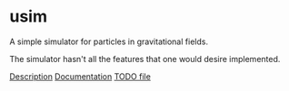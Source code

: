 # usim
A simple simulator for particles in gravitational fields.

The simulator hasn't all the features that one would desire implemented.

[Description](usim.txt)
[Documentation](doc.txt)
[TODO file](todo.txt)

